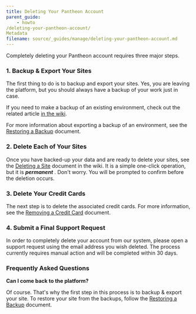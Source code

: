 ```yaml
---
title: Deleting Your Pantheon Account
parent_guide:
    - howto
/deleting-your-pantheon-account/
Metadata
filename: source/_guides/manage/deleting-your-pantheon-account.md
---
```


Completely deleting your Pantheon account requires three major steps.

### 1. Backup & Export Your Sites

The first thing to do is to backup and export your sites. Yes, you are leaving the platform, but you should always have a backup of your work just in case.

If you need to make a backup of an existing environment, check out the related article [in the wiki](/documentation/getting-started/backup-creation/-creating-a-backup).

For more information about exporting a backup of an environment, see the [Restoring a Backup](/documentation/howto/restoring-an-environment-from-a-backup/-restoring-an-environment-from-a-backup) document.

### 2. Delete Each of Your Sites

Once you have backed-up your data and are ready to delete your sites, see the [Deleting a Site](/documentation/howto/deleting-a-site-on-pantheon/-deleting-a-site-on-pantheon) document in the wiki. It is a simple one-click operation, but it is **_permanent_** . Don't worry. You will be prompted to confirm before the deletion occurs.

### 3. Delete Your Credit Cards

The next step is to delete the associated credit cards. For more information, see the [Removing a Credit Card](/documentation/howto/removing-a-credit-card/-removing-a-credit-card) document.

### 4. Submit a Final Support Request

In order to completely delete your account from our system, please open a support request using the email address you wish deleted. The process currently requires manual action and will be completed within 30 days.

### Frequently Asked Questions

**Can I come back to the platform?**

Of course. That's why the first step in this process is to backup & export your site. To restore your site from the backups, follow the [Restoring a Backup](/documentation/howto/restoring-an-environment-from-a-backup/-restoring-an-environment-from-a-backup) document.


